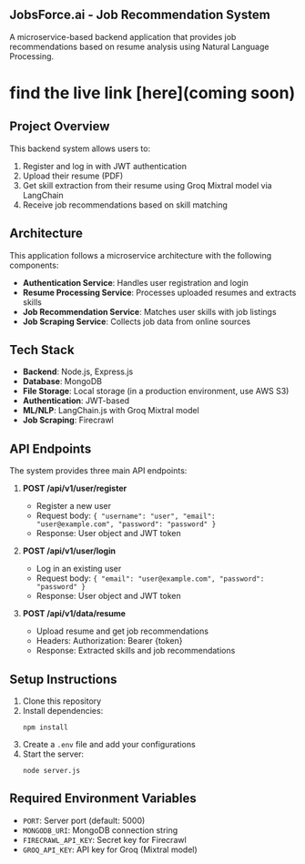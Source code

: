 ## JobsForce.ai - Job Recommendation System

A microservice-based backend application that provides job recommendations based on resume analysis using Natural Language Processing.

# find the live link [here](coming soon)

## Project Overview

This backend system allows users to:
1. Register and log in with JWT authentication
2. Upload their resume (PDF)
3. Get skill extraction from their resume using Groq Mixtral model via LangChain
4. Receive job recommendations based on skill matching

## Architecture

This application follows a microservice architecture with the following components:

- **Authentication Service**: Handles user registration and login
- **Resume Processing Service**: Processes uploaded resumes and extracts skills
- **Job Recommendation Service**: Matches user skills with job listings
- **Job Scraping Service**: Collects job data from online sources

## Tech Stack

- **Backend**: Node.js, Express.js
- **Database**: MongoDB
- **File Storage**: Local storage (in a production environment, use AWS S3)
- **Authentication**: JWT-based
- **ML/NLP**: LangChain.js with Groq Mixtral model
- **Job Scraping**: Firecrawl

## API Endpoints

The system provides three main API endpoints:

1. **POST /api/v1/user/register**
   - Register a new user
   - Request body: `{ "username": "user", "email": "user@example.com", "password": "password" }`
   - Response: User object and JWT token

2. **POST /api/v1/user/login**
   - Log in an existing user
   - Request body: `{ "email": "user@example.com", "password": "password" }`
   - Response: User object and JWT token

3. **POST /api/v1/data/resume**
   - Upload resume and get job recommendations
   - Headers: Authorization: Bearer {token}
   - Response: Extracted skills and job recommendations

## Setup Instructions

1. Clone this repository
2. Install dependencies:
   ```
   npm install
   ```
3. Create a `.env` file and add your configurations
4. Start the server:
   ```
   node server.js
   ```

## Required Environment Variables
- `PORT`: Server port (default: 5000)
- `MONGODB_URI`: MongoDB connection string
- `FIRECRAWL_API_KEY`: Secret key for Firecrawl
- `GROQ_API_KEY`: API key for Groq (Mixtral model)
